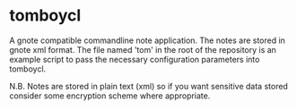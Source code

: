 # tomboycl
A gnote compatible commandline note application.
The notes are stored in gnote xml format.
The file named 'tom' in the root of the repository is an example script to pass the necessary configuration parameters into tomboycl.

N.B. Notes are stored in plain text (xml) so if you want sensitive data stored consider some encryption scheme where appropriate.
